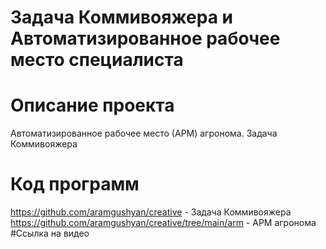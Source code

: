 # Задача Коммивояжера и Автоматизированное рабочее место специалиста
# Описание проекта
Автоматизированное рабочее место (АРМ) агронома.
Задача Коммивояжера
# Код программ
https://github.com/aramgushyan/creative -  Задача Коммивояжера
https://github.com/aramgushyan/creative/tree/main/arm - АРМ агронома
#Ссылка на видео
